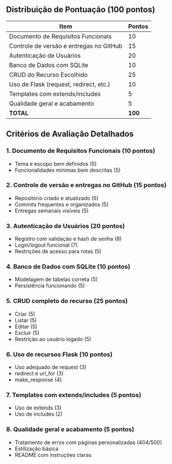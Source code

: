 ## Distribuição de Pontuação (100 pontos)

| Item                                    | Pontos  |
| --------------------------------------- | ------- |
| Documento de Requisitos Funcionais      | 10      |
| Controle de versão e entregas no GitHub | 15      |
| Autenticação de Usuários                | 20      |
| Banco de Dados com SQLite               | 10      |
| CRUD do Recurso Escolhido               | 25      |
| Uso de Flask (request, redirect, etc.)  | 10      |
| Templates com extends/includes          | 5       |
| Qualidade geral e acabamento            | 5       |
| **TOTAL**                               | **100** |


## Critérios de Avaliação Detalhados

### 1. Documento de Requisitos Funcionais (10 pontos)

* Tema e escopo bem definidos (5)
* Funcionalidades mínimas bem descritas (5)


### 2. Controle de versão e entregas no GitHub (15 pontos)

* Repositório criado e atualizado (5)
* Commits frequentes e organizados (5)
* Entregas semanais visíveis (5)


### 3. Autenticação de Usuários (20 pontos)

* Registro com validação e hash de senha (8)
* Login/logout funcional (7)
* Restrições de acesso para rotas (5)


### 4. Banco de Dados com SQLite (10 pontos)

* Modelagem de tabelas correta (5)
* Persistência funcionando (5)


### 5. CRUD completo do recurso (25 pontos)

* Criar (5)
* Listar (5)
* Editar (5)
* Excluir (5)
* Restrição ao usuário logado (5)


### 6. Uso de recursos Flask (10 pontos)

* Uso adequado de request (3)
* redirect e url\_for (3)
* make\_response (4)


### 7. Templates com extends/includes (5 pontos)

* Uso de extends (3)
* Uso de includes (2)

### 8. Qualidade geral e acabamento (5 pontos)

* Tratamento de erros com páginas personalizadas (404/500)
* Estilização básica
* README com instruções claras